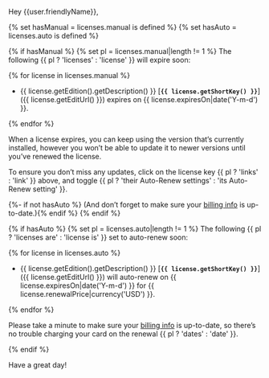 Hey {{user.friendlyName}},

{% set hasManual = licenses.manual is defined %}
{% set hasAuto = licenses.auto is defined %}

{% if hasManual %}
{% set pl = licenses.manual|length != 1 %}
The following {{ pl ? 'licenses' : 'license' }} will expire soon:

{% for license in licenses.manual %}
- {{ license.getEdition().getDescription() }} [**`{{ license.getShortKey() }}`**]({{ license.getEditUrl() }}) expires on {{ license.expiresOn|date('Y-m-d') }}.

{% endfor %}

When a license expires, you can keep using the version that’s currently installed, however you won’t be able to update it to newer versions until you’ve renewed the license.

To ensure you don’t miss any updates, click on the license key {{ pl ? 'links' : 'link' }} above, and toggle {{ pl ? 'their Auto-Renew settings' : 'its Auto-Renew setting' }}.

{%- if not hasAuto %} (And don’t forget to make sure your [billing info] is up-to-date.){% endif %}
{% endif %}

{% if hasAuto %}
{% set pl = licenses.auto|length != 1 %}
The following {{ pl ? 'licenses are' : 'license is' }} set to auto-renew soon:

{% for license in licenses.auto %}
- {{ license.getEdition().getDescription() }} [**`{{ license.getShortKey() }}`**]({{ license.getEditUrl() }}) will auto-renew on {{ license.expiresOn|date('Y-m-d') }} for {{ license.renewalPrice|currency('USD') }}.

{% endfor %}

Please take a minute to make sure your [billing info] is up-to-date, so there’s no trouble charging your card on the renewal {{ pl ? 'dates' : 'date' }}.

{% endif %}

Have a great day!

[billing info]: https://id.craftcms.com/account/billing

